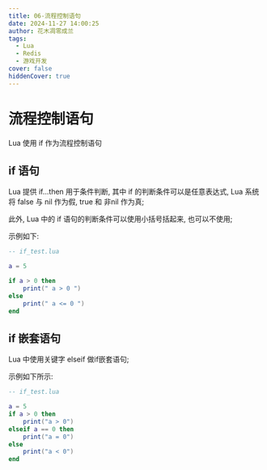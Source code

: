 ```yaml
---
title: 06-流程控制语句
date: 2024-11-27 14:00:25
author: 花木凋零成兰
tags:
  - Lua
  - Redis
  - 游戏开发
cover: false
hiddenCover: true
---
```


# 流程控制语句

Lua 使用 if 作为流程控制语句

## if 语句

Lua 提供 if...then 用于条件判断, 其中 if 的判断条件可以是任意表达式, Lua 系统将 false 与 nil 作为假, true 和 非nil 作为真;

此外, Lua 中的 if 语句的判断条件可以使用小括号括起来, 也可以不使用;

示例如下:

```lua
-- if_test.lua

a = 5

if a > 0 then
    print(" a > 0 ")
else 
    print(" a <= 0 ")
end
```

## if 嵌套语句

Lua 中使用关键字 elseif 做if嵌套语句;

示例如下所示:

```lua
-- if_test.lua

a = 5
if a > 0 then
    print("a > 0")
elseif a == 0 then 
    print("a = 0")
else
    print("a < 0")
end
```
